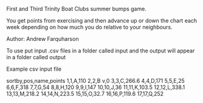 First and Third Trinity Boat Clubs summer bumps game.

You get points from exercising and then advance up or down the chart each week depending on how much you do relative to your neighbours.

Author: Andrew Farquharson 

To use put input .csv files in a folder called input and the output will appear in a folder called output

Example csv input file

sortby,pos,name,points
1,1,A,110 
2,2,B v,0 
3,3,C,266.6 
4,4,D,171 
5,5,E,25 
6,6,F,318 
7,7,G,54 
8,8,H,120 
9,9,I,147 
10,10,J,36 
11,11,K,103.5 
12,12,L,338.1 
13,13,M,218.2 
14,14,N,223.5 
15,15,O,32.7 
16,16,P,119.6 
17,17,Q,252 
